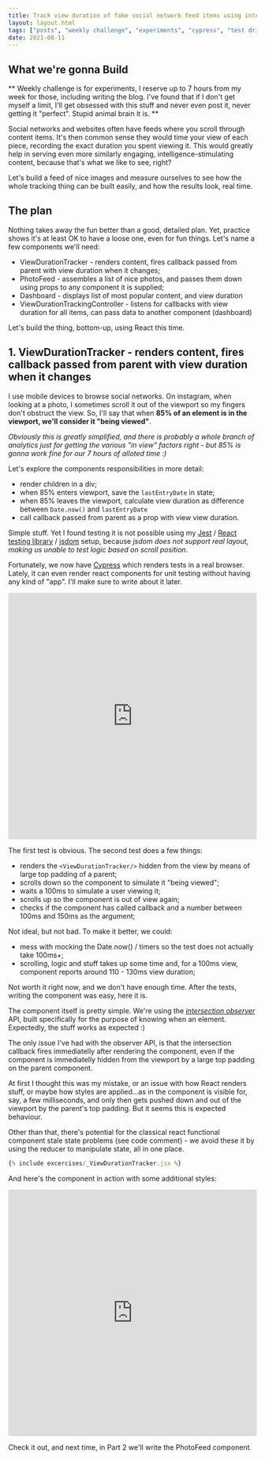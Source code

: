 ```yaml
---
title: Track view duration of fake social network feed items using intersection observer. Part 1.
layout: layout.html
tags: ["posts", "weekly challenge", "experiments", "cypress", "test driven development"]
date: 2021-08-11
---
```


## What we're gonna Build

** Weekly challenge is for experiments, I reserve up to 7 hours from my week for those, including writing the blog. I've found that if I don't get myself a limit, I'll get obsessed with this stuff and never even post it, never getting it "perfect". Stupid animal brain it is. **

Social networks and websites often have feeds where you scroll through content items. It's then common sense they would time your view of each piece, recording the exact duration you spent viewing it. This would greatly help in serving even more similarly engaging, intelligence-stimulating content, because that's what we like to see, right?

Let's build a feed of nice images and measure ourselves to see how the whole tracking thing can be built easily, and how the results look, real time. 

## The plan

Nothing takes away the fun better than a good, detailed plan. Yet, practice shows it's at least OK to have a loose one, even for fun things. Let's name a few components we'll need:

- ViewDurationTracker - renders content, fires callback passed from parent with view duration when it changes;
- PhotoFeed - assembles a list of nice photos, and passes them down using props to any component it is supplied;
- Dashboard - displays list of most popular content, and view duration
- ViewDurationTrackingController - listens for callbacks with view duration for all items, can pass data to another component (dashboard)

Let's build the thing, bottom-up, using React this time.

## 1. ViewDurationTracker - renders content, fires callback passed from parent with view duration when it changes

I use mobile devices to browse social networks. On instagram, when looking at a photo, I sometimes scroll it out of the viewport so my fingers don't obstruct the view. So, I'll say that when **85% of an element is in the viewport, we'll consider it "being viewed"**. 

*Obviously this is greatly simplified, and there is probably a whole branch of analytics just for getting the various "in view" factors right - but 85% is gonna work fine for our 7 hours of alloted time :)*

Let's explore the components responsibilities in more detail:
- render children in a div;
- when 85% enters viewport, save the `lastEntryDate` in state;
- when 85% leaves the viewport, calculate view duration as difference between `Date.now()` and `lastEntryDate`
- call callback passed from parent as a prop with view view duration.

Simple stuff. Yet I found testing it is not possible using my [Jest](https://jestjs.io/) / [React testing library](https://testing-library.com/docs/react-testing-library/intro/) / [jsdom](https://github.com/jsdom/jsdom) setup, because *jsdom does not support real layout, making us unable to test logic based on scroll position*.

Fortunately, we now have [Cypress](https://www.cypress.io/) which renders tests in a real browser. Lately, it can even render react components for unit testing without having any kind of "app". I'll make sure to write about it later. 

<!-- ```js
{% include excercises/_ViewDurationTracker.spec.js %}
``` -->

<iframe src="https://codesandbox.io/embed/adoring-aryabhata-zxgi7?fontsize=14&hidenavigation=1&module=%2Fsrc%2Fcomponents%2FViewDurationTracker.jsx&theme=dark&view=editor"
     style="width:100%; height:500px; border:0; border-radius: 4px; overflow:hidden;"
     title="adoring-aryabhata-zxgi7"
     allow="accelerometer; ambient-light-sensor; camera; encrypted-media; geolocation; gyroscope; hid; microphone; midi; payment; usb; vr; xr-spatial-tracking"
     sandbox="allow-forms allow-modals allow-popups allow-presentation allow-same-origin allow-scripts"
   ></iframe>

The first test is obvious. The second test does a few things:
- renders the `<ViewDurationTracker/>` hidden from the view by means of large top padding of a parent;
- scrolls down so the component to simulate it "being viewed";
- waits a 100ms to simulate a user viewing it;
- scrolls up so the component is out of view again;
- checks if the component has called callback and a number between 100ms and 150ms as the argument;

Not ideal, but not bad. To make it better, we could:
- mess with mocking the Date.now() / timers so the test does not actually take 100ms+;
- scrolling, logic and stuff takes up some time and, for a 100ms view, component reports around 110 - 130ms view duration;

Not worth it right now, and we don't have enough time. After the tests, writing the component was easy, here it is.

The component itself is pretty simple. We're using the <i>[intersection observer](https://developer.mozilla.org/en-US/docs/Web/API/Intersection_Observer_API)</i> API, built specifically for the purpose of knowing when an element. Expectedly, the stuff works as expected :) 

The only issue I've had with the observer API, is that the intersection callback fires immediatelly after rendering the component, even if the component is immediatelly hidden from the viewport by a large top padding on the parent component. 

At first I thought this was my mistake, or an issue with how React renders stuff, or maybe how styles are applied...as in the component is visible for, say, a few milliseconds, and only then gets pushed down and out of the viewport by the parent's top padding. But it seems this is expected behaviour.

Other than that, there's potential for the classical react functional component stale state problems (see code comment) - we avoid these it by using the reducer to manipulate state, all in one place. 

```js
{% include excercises/_ViewDurationTracker.jsx %}
```

And here's the component in action with some additional styles:
<iframe src="https://codesandbox.io/embed/adoring-aryabhata-zxgi7?fontsize=13&hidenavigation=1&initialpath=%2Fcomponent%2FViewDurationTracker&module=%2Fsrc%2Fcomponents%2FViewDurationTracker.jsx&theme=dark&view=preview"
     style="width:100%; height:500px; border:0; border-radius: 4px; overflow:hidden;"
     title="adoring-aryabhata-zxgi7"
     allow="accelerometer; ambient-light-sensor; camera; encrypted-media; geolocation; gyroscope; hid; microphone; midi; payment; usb; vr; xr-spatial-tracking"
     sandbox="allow-forms allow-modals allow-popups allow-presentation allow-same-origin allow-scripts"
   ></iframe>

   Check it out, and next time, in Part 2 we'll write the PhotoFeed component. 